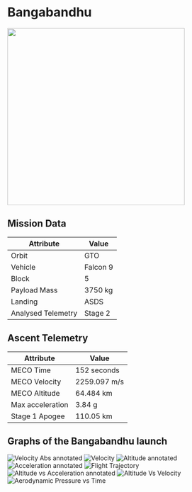 # Bangabandhu

<img src="https://images2.imgbox.com/07/15/dD7LXPVF_o.png" width=400px>

## Mission Data

| Attribute | Value |
| ------------- | ------------- |
| Orbit | GTO  |
| Vehicle | Falcon 9  |
| Block | 5  |
| Payload Mass | 3750 kg |
| Landing | ASDS |
| Analysed Telemetry| Stage 2 |




## Ascent Telemetry

| Attribute | Value |
| ------------- | ------------- |
| MECO Time | 152 seconds |
| MECO Velocity | 2259.097 m/s |
| MECO Altitude | 64.484 km |
| Max acceleration | 3.84 g|
| Stage 1 Apogee | 110.05 km |





## Graphs of the Bangabandhu launch

![Velocity Abs annotated](https://github.com/shahar603/Telemetry-Data/blob/master/Bangabandhu/Graphs/Velocity%20Abs%20annotated.png)
![Velocity](https://github.com/shahar603/Telemetry-Data/blob/master/Bangabandhu/Graphs/Velocity.png)
![Altitude annotated](https://github.com/shahar603/Telemetry-Data/blob/master/Bangabandhu/Graphs/Altitude%20annotated.png)
![Acceleration annotated](https://github.com/shahar603/Telemetry-Data/blob/master/Bangabandhu/Graphs/Acceleration%20annotated.png)
![Flight Trajectory](https://github.com/shahar603/Telemetry-Data/blob/master/Bangabandhu/Graphs/Flight%20Trajectory.png)
![Altitude vs Acceleration annotated](https://github.com/shahar603/Telemetry-Data/blob/master/Bangabandhu/Graphs/Altitude%20vs%20Acceleration%20annotated.png)
![Altitude Vs Velocity](https://github.com/shahar603/Telemetry-Data/blob/master/Bangabandhu/Graphs/Altitude%20Vs%20Velocity.png)
![Aerodynamic Pressure vs Time](https://github.com/shahar603/Telemetry-Data/blob/master/Bangabandhu/Graphs/Aerodynamic%20Pressure.png)
